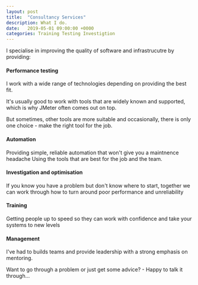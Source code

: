 ```yaml
---
layout: post
title:  "Consultancy Services"
description: What I do.
date:   2019-05-01 09:00:00 +0000
categories: Training Testing Investigtion 
---
```

I specialise in improving the quality of software and infrastrucutre by providing:

#### Performance testing
I work with a wide range of technologies depending on providing the best fit.

It's usually good to work with tools that are widely known and supported, which is why JMeter often comes out on top.

But sometimes, other tools are more suitable and occasionally, there is only one choice - make the right tool for the job.


#### Automation
Providing simple, reliable automation that won't give you a maintnence headache
Using the tools that are best for the job and the team.

#### Investigation and optimisation
If you know you have a problem but don't know where to start, together we can work through how to turn around poor performance and unreliability

#### Training
Getting people up to speed so they can work with confidence and take your systems to new levels

#### Management
I've had to builds teams and provide leadership with a strong emphasis on mentoring.

Want to go through a problem or just get some advice? - Happy to talk it through...